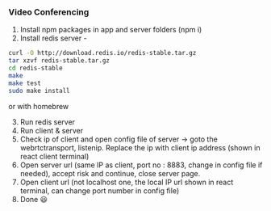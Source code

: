 ### Video Conferencing
 1. Install npm packages in app and server folders (npm i)
 2. Install redis server - 
 ```bash
 curl -O http://download.redis.io/redis-stable.tar.gz
 tar xzvf redis-stable.tar.gz
 cd redis-stable
 make
 make test
 sudo make install
```
or with homebrew  

 3. Run redis server 
 4. Run client & server
 5. Check ip of client and open config file of server -> goto the webrtctransport, listenip. Replace the ip with client ip address (shown in react client terminal)
 6. Open server url (same IP as client, port no : 8883, change in config file if needed), accept risk and continue, close server page.
 7. Open client url (not localhost one, the local IP url shown in react terminal, can change port number in config file)
 8. Done :smiley:
